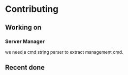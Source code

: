 
# Contributing

## Working on

### Server Manager

we need a cmd string parser to extract management cmd.

## Recent done